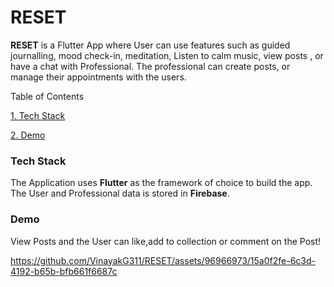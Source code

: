 # RESET

**RESET** is a Flutter App where User can use features such as guided journalling, mood check-in, meditation, Listen to calm music, view posts , or have a chat with Professional. The professional can create posts, or manage their appointments with the users.


Table of Contents


[1. Tech Stack](#Tech-Stack)

[2. Demo](#Demo)





### Tech Stack

The Application uses **Flutter** as the framework of choice to build the app. The User and Professional data is stored in **Firebase**.

### Demo



View Posts and the User can like,add to collection or comment on the Post!





https://github.com/VinayakG311/RESET/assets/96966973/15a0f2fe-6c3d-4192-b65b-bfb661f6687c


